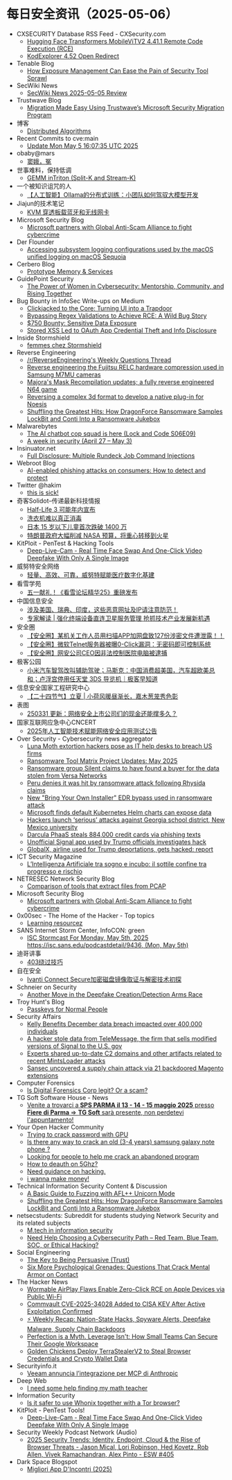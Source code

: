 # 每日安全资讯（2025-05-06）

- CXSECURITY Database RSS Feed - CXSecurity.com
  - [Hugging Face Transformers MobileViTV2 4.41.1 Remote Code Execution (RCE)](https://cxsecurity.com/issue/WLB-2025050014)
  - [KodExplorer 4.52 Open Redirect](https://cxsecurity.com/issue/WLB-2025050013)
- Tenable Blog
  - [How Exposure Management Can Ease the Pain of Security Tool Sprawl](https://www.tenable.com/blog/how-exposure-management-can-ease-the-pain-of-security-tool-sprawl)
- SecWiki News
  - [SecWiki News 2025-05-05 Review](http://www.sec-wiki.com/?2025-05-05)
- Trustwave Blog
  - [Migration Made Easy Using Trustwave’s Microsoft Security Migration Program](https://www.trustwave.com/en-us/resources/blogs/trustwave-blog/migration-made-easy-using-trustwaves-microsoft-security-migration-program/)
- 博客
  - [Distributed Algorithms](https://dyrnq.com/distributed-algorithms/)
- Recent Commits to cve:main
  - [Update Mon May  5 16:07:35 UTC 2025](https://github.com/trickest/cve/commit/9f997b093717c34d47bcc170a18afd12e544a7d8)
- obaby@mars
  - [窦娥，冤](https://h4ck.org.cn/2025/05/20341)
- 世事难料，保持低调
  - [GEMM inTriton (Split-K and Stream-K)](https://blog.csdn.net/ariesjzj/article/details/147597135)
- 一个被知识诅咒的人
  - [【人工智能】Ollama的分布式训练：小团队如何驾驭大模型开发](https://blog.csdn.net/nokiaguy/article/details/147717923)
- Jiajun的技术笔记
  - [KVM 穿透板载蓝牙和无线网卡](https://jiajunhuang.com/articles/2025_05_05-kvm_passthrough_bluetooth_wireless.md.html)
- Microsoft Security Blog
  - [Microsoft partners with Global Anti-Scam Alliance to fight cybercrime](https://www.microsoft.com/en-us/security/blog/2025/05/05/microsoft-partners-with-global-anti-scam-alliance-to-fight-cybercrime/)
- Der Flounder
  - [Accessing subsystem logging configurations used by the macOS unified logging on macOS Sequoia](https://derflounder.wordpress.com/2025/05/05/accessing-subsystem-logging-configurations-used-by-the-macos-unified-logging-on-macos-sequoia/)
- Cerbero Blog
  - [Prototype Memory & Services](https://blog.cerbero.io/prototype-memory-services/)
- GuidePoint Security
  - [The Power of Women in Cybersecurity: Mentorship, Community, and Rising Together](https://www.guidepointsecurity.com/blog/the-power-of-women-in-cybersecurity-mentorship-community-and-rising-together/)
- Bug Bounty in InfoSec Write-ups on Medium
  - [Clickjacked to the Core: Turning UI into a Trapdoor](https://infosecwriteups.com/clickjacked-to-the-core-turning-ui-into-a-trapdoor-a196dde6997b?source=rss----7b722bfd1b8d--bug_bounty)
  - [Bypassing Regex Validations to Achieve RCE: A Wild Bug Story](https://infosecwriteups.com/bypassing-regex-validations-to-achieve-rce-a-wild-bug-story-4c523f69b9f8?source=rss----7b722bfd1b8d--bug_bounty)
  - [$750 Bounty: Sensitive Data Exposure](https://infosecwriteups.com/750-bounty-sensitive-data-exposure-c944e626c733?source=rss----7b722bfd1b8d--bug_bounty)
  - [Stored XSS Led to OAuth App Credential Theft and Info Disclosure](https://infosecwriteups.com/stored-xss-led-to-oauth-app-credential-theft-and-info-disclosure-85545fca3948?source=rss----7b722bfd1b8d--bug_bounty)
- Inside Stormshield
  - [femmes chez Stormshield](https://stories.stormshield.com/les-femmes-chez-stormshield/)
- Reverse Engineering
  - [/r/ReverseEngineering's Weekly Questions Thread](https://www.reddit.com/r/ReverseEngineering/comments/1kf5cts/rreverseengineerings_weekly_questions_thread/)
  - [Reverse engineering the Fujitsu RELC hardware compression used in Samsung M7MU cameras](https://www.reddit.com/r/ReverseEngineering/comments/1kfgd7p/reverse_engineering_the_fujitsu_relc_hardware/)
  - [Majora's Mask Recompilation updates; a fully reverse engineered N64 game](https://www.reddit.com/r/ReverseEngineering/comments/1kfmxz2/majoras_mask_recompilation_updates_a_fully/)
  - [Reversing a complex 3d format to develop a native plug-in for Noesis](https://www.reddit.com/r/ReverseEngineering/comments/1kf7jry/reversing_a_complex_3d_format_to_develop_a_native/)
  - [Shuffling the Greatest Hits: How DragonForce Ransomware Samples LockBit and Conti Into a Ransomware Jukebox](https://www.reddit.com/r/ReverseEngineering/comments/1kfbxi0/shuffling_the_greatest_hits_how_dragonforce/)
- Malwarebytes
  - [The AI chatbot cop squad is here (Lock and Code S06E09)](https://www.malwarebytes.com/blog/podcast/2025/05/the-ai-chatbot-cop-squad-is-here-lock-and-code-s06e09)
  - [A week in security (April 27 &#8211; May 3)](https://www.malwarebytes.com/blog/news/2025/05/a-list-of-topics-we-covered-in-the-week-of-april-27-to-may-3-of-2025)
- Insinuator.net
  - [Full Disclosure: Multiple Rundeck Job Command Injections](https://insinuator.net/2025/05/full-disclosure-multiple-rundeck-job-command-injections/)
- Webroot Blog
  - [AI-enabled phishing attacks on consumers: How to detect and protect](https://www.webroot.com/blog/2025/05/05/ai-enabled-phishing-attacks-on-consumers-how-to-detect-and-protect/)
- Twitter @hakim
  - [this is sick!](https://x.com/hakivvi/status/1919523017341767948)
- 奇客Solidot–传递最新科技情报
  - [Half-Life 3 可能年内宣布](https://www.solidot.org/story?sid=81214)
  - [洗衣机难以真正消毒](https://www.solidot.org/story?sid=81213)
  - [日本 15 岁以下儿童首次跌破 1400 万](https://www.solidot.org/story?sid=81212)
  - [特朗普政府大幅削减 NASA 预算，将重心转移到火星](https://www.solidot.org/story?sid=81211)
- KitPloit - PenTest &amp; Hacking Tools
  - [Deep-Live-Cam - Real Time Face Swap And One-Click Video Deepfake With Only A Single Image](http://www.kitploit.com/2025/05/deep-live-cam-real-time-face-swap-and.html)
- 威努特安全网络
  - [轻量、高效、可靠，威努特赋能医疗数字化基建](https://mp.weixin.qq.com/s?__biz=MzAwNTgyODU3NQ==&mid=2651132751&idx=1&sn=08abf28de0bfe0b921e018ae5c474b13&subscene=0)
- 看雪学苑
  - [五一献礼！《看雪论坛精华25》重磅发布](https://mp.weixin.qq.com/s?__biz=MjM5NTc2MDYxMw==&mid=2458593286&idx=1&sn=5dc4a3638da100fa8611b5cd9f5bdf1b&subscene=0)
- 中国信息安全
  - [涉及美国、瑞典、印度，这些恶意网址及IP请注意防范！](https://mp.weixin.qq.com/s?__biz=MzA5MzE5MDAzOA==&mid=2664242013&idx=1&sn=01eaaa1183c718f4c146466d0e86be1b&subscene=0)
  - [专家解读 | 强化终端设备直连卫星服务管理 抢抓技术产业发展新机遇](https://mp.weixin.qq.com/s?__biz=MzA5MzE5MDAzOA==&mid=2664242013&idx=2&sn=89263708f734592eeda9d6da8b88c066&subscene=0)
- 安全圈
  - [【安全圈】某机关工作人员用扫描APP加网盘致127份涉密文件遭泄露！！](https://mp.weixin.qq.com/s?__biz=MzIzMzE4NDU1OQ==&mid=2652069446&idx=1&sn=cdb886ad48aa07b1291c56c13b3a291e&subscene=0)
  - [【安全圈】微软Telnet服务器被曝0-Click漏洞：无密码即可控制系统](https://mp.weixin.qq.com/s?__biz=MzIzMzE4NDU1OQ==&mid=2652069446&idx=2&sn=b093a02905ad8999ac398713a11bd267&subscene=0)
  - [【安全圈】网安公司CEO因非法控制医院电脑被逮捕](https://mp.weixin.qq.com/s?__biz=MzIzMzE4NDU1OQ==&mid=2652069446&idx=3&sn=71724284d0e78496375f89e77e21a8b6&subscene=0)
- 极客公园
  - [小米汽车智驾改叫辅助驾驶；马斯克：中国消费超美国，汽车超欧美总和；卢浮宫停用任天堂 3DS 导览机｜极客早知道](https://mp.weixin.qq.com/s?__biz=MTMwNDMwODQ0MQ==&mid=2653078743&idx=1&sn=d293c472d7567a7715583e1453fd7744&subscene=0)
- 信息安全国家工程研究中心
  - [【二十四节气】立夏 | 小荷风暖昼渐长，嘉木葱茏秀色彰](https://mp.weixin.qq.com/s?__biz=MzU5OTQ0NzY3Ng==&mid=2247499462&idx=1&sn=b825d037f3815f466a128a6ec8ef9996&subscene=0)
- 表图
  - [250331 更新：网络安全上市公司们的现金还能撑多久？](https://mp.weixin.qq.com/s?__biz=MzUzOTI4NDQ3NA==&mid=2247484777&idx=1&sn=88dc90a3a847a41ce10ae23af6bc78ab&subscene=0)
- 国家互联网应急中心CNCERT
  - [2025年人工智能技术赋能网络安全应用测试公告](https://mp.weixin.qq.com/s?__biz=MzIwNDk0MDgxMw==&mid=2247499826&idx=1&sn=0696a695da9822d650c855f805423d6e&subscene=0)
- Over Security - Cybersecurity news aggregator
  - [Luna Moth extortion hackers pose as IT help desks to breach US firms](https://www.bleepingcomputer.com/news/security/luna-moth-extortion-hackers-pose-as-it-help-desks-to-breach-us-firms/)
  - [Ransomware Tool Matrix Project Updates: May 2025](https://blog.bushidotoken.net/2025/05/ransomware-tool-matrix-project-updates.html)
  - [Ransomware group Silent claims to have found a buyer for the data stolen from Versa Networks](https://www.suspectfile.com/ransomware-group-silent-claims-to-have-found-a-buyer-for-the-data-stolen-from-versa-networks/)
  - [Peru denies it was hit by ransomware attack following Rhysida claims](https://therecord.media/peru-rhysida-ransomware-claims-denied)
  - [New "Bring Your Own Installer" EDR bypass used in ransomware attack](https://www.bleepingcomputer.com/news/security/new-bring-your-own-installer-edr-bypass-used-in-ransomware-attack/)
  - [Microsoft finds default Kubernetes Helm charts can expose data](https://www.bleepingcomputer.com/news/security/microsoft-finds-default-kubernetes-helm-charts-can-expose-data/)
  - [Hackers launch ‘serious’ attacks against Georgia school district, New Mexico university](https://therecord.media/hackers-serious-georgia-new-mexico)
  - [Darcula PhaaS steals 884,000 credit cards via phishing texts](https://www.bleepingcomputer.com/news/security/darcula-phaas-steals-884-000-credit-cards-via-phishing-texts/)
  - [Unofficial Signal app used by Trump officials investigates hack](https://www.bleepingcomputer.com/news/security/unofficial-signal-app-used-by-trump-officials-investigates-hack/)
  - [GlobalX, airline used for Trump deportations, gets hacked: report](https://techcrunch.com/2025/05/05/globalx-airline-used-for-trump-deportations-gets-hacked-report/)
- ICT Security Magazine
  - [L’Intelligenza Artificiale tra sogno e incubo: il sottile confine tra progresso e rischio](https://www.ictsecuritymagazine.com/articoli/intelligenza-artificiale-rischi/)
- NETRESEC Network Security Blog
  - [Comparison of tools that extract files from PCAP](https://www.netresec.com/?page=Blog&month=2025-05&post=Comparison-of-tools-that-extract-files-from-PCAP)
- Microsoft Security Blog
  - [Microsoft partners with Global Anti-Scam Alliance to fight cybercrime](https://www.microsoft.com/en-us/security/blog/2025/05/05/microsoft-partners-with-global-anti-scam-alliance-to-fight-cybercrime/)
- 0x00sec - The Home of the Hacker - Top topics
  - [Learning resourcez](https://0x00sec.org/t/learning-resourcez/43812)
- SANS Internet Storm Center, InfoCON: green
  - [ISC Stormcast For Monday, May 5th, 2025 https://isc.sans.edu/podcastdetail/9436, (Mon, May 5th)](https://isc.sans.edu/diary/rss/31918)
- 迪哥讲事
  - [403绕过技巧](https://mp.weixin.qq.com/s?__biz=MzIzMTIzNTM0MA==&mid=2247497554&idx=1&sn=806902d1ca9bedd112f6e26fcee3f4ad&subscene=0)
- 自在安全
  - [Ivanti Connect Secure加密磁盘镜像取证与解密技术初探](https://mp.weixin.qq.com/s?__biz=Mzk0NTU5Mjg0Ng==&mid=2247492025&idx=1&sn=c34e7f10ddda2aaea26dc041eaea0604&subscene=0)
- Schneier on Security
  - [Another Move in the Deepfake Creation/Detection Arms Race](https://www.schneier.com/blog/archives/2025/05/another-move-in-the-deepfake-creation-detection-arms-race.html)
- Troy Hunt's Blog
  - [Passkeys for Normal People](https://www.troyhunt.com/passkeys-for-normal-people/)
- Security Affairs
  - [Kelly Benefits December data breach impacted over 400,000 individuals](https://securityaffairs.com/177476/data-breach/kelly-benefits-december-data-breach-impacted-over-400000-individuals.html)
  - [A hacker stole data from TeleMessage, the firm that sells modified versions of Signal to the U.S. gov](https://securityaffairs.com/177458/hacking/a-hacker-stole-data-from-telemessage-the-firm-that-sells-modified-versions-of-signal-to-the-u-s-gov.html)
  - [Experts shared up-to-date C2 domains and other artifacts related to recent MintsLoader attacks](https://securityaffairs.com/177448/malware/experts-shared-up-to-date-c2-domains-and-other-artifacts-related-to-recent-mintsloader-attacks.html)
  - [Sansec uncovered a supply chain attack via 21 backdoored Magento extensions](https://securityaffairs.com/177436/malware/sansec-uncovered-a-supply-chain-attack-via-21-backdoored-magento-extensions.html)
- Computer Forensics
  - [Is Digital Forensics Corp legit? Or a scam?](https://www.reddit.com/r/computerforensics/comments/1kfh0ti/is_digital_forensics_corp_legit_or_a_scam/)
- TG Soft Software House - News
  - [Venite a trovarci a<strong> SPS PARMA il 13 - 14 - 15 maggio 2025</strong> presso<strong> Fiere di Parma </strong>=&gt; <strong>TG Soft</strong> sar&agrave; presente, non perdetevi l'appuntamento!](http://www.tgsoft.it/italy/news_archivio.asp?id=1629)
- Your Open Hacker Community
  - [Trying to crack password with GPU](https://www.reddit.com/r/HowToHack/comments/1kflbrk/trying_to_crack_password_with_gpu/)
  - [Is there any way to crack an old (3-4 years) samsung galaxy note phone ?](https://www.reddit.com/r/HowToHack/comments/1kffd40/is_there_any_way_to_crack_an_old_34_years_samsung/)
  - [Looking for people to help me crack an abandoned program](https://www.reddit.com/r/HowToHack/comments/1keyl7i/looking_for_people_to_help_me_crack_an_abandoned/)
  - [How to deauth on 5Ghz?](https://www.reddit.com/r/HowToHack/comments/1kfea5j/how_to_deauth_on_5ghz/)
  - [Need guidance on hacking.](https://www.reddit.com/r/HowToHack/comments/1kf1zmb/need_guidance_on_hacking/)
  - [i wanna make money!](https://www.reddit.com/r/HowToHack/comments/1kfgbfv/i_wanna_make_money/)
- Technical Information Security Content & Discussion
  - [A Basic Guide to Fuzzing with AFL++ Unicorn Mode](https://www.reddit.com/r/netsec/comments/1kfbnrp/a_basic_guide_to_fuzzing_with_afl_unicorn_mode/)
  - [Shuffling the Greatest Hits: How DragonForce Ransomware Samples LockBit and Conti Into a Ransomware Jukebox](https://www.reddit.com/r/netsec/comments/1kfbwf7/shuffling_the_greatest_hits_how_dragonforce/)
- netsecstudents: Subreddit for students studying Network Security and its related subjects
  - [M.tech in information security](https://www.reddit.com/r/netsecstudents/comments/1kffdjw/mtech_in_information_security/)
  - [Need Help Choosing a Cybersecurity Path – Red Team, Blue Team, SOC, or Ethical Hacking?](https://www.reddit.com/r/netsecstudents/comments/1kf0npx/need_help_choosing_a_cybersecurity_path_red_team/)
- Social Engineering
  - [The Key to Being Persuasive (Trust)](https://www.reddit.com/r/SocialEngineering/comments/1kf5zyp/the_key_to_being_persuasive_trust/)
  - [Six More Psychological Grenades: Questions That Crack Mental Armor on Contact](https://www.reddit.com/r/SocialEngineering/comments/1kfjrem/six_more_psychological_grenades_questions_that/)
- The Hacker News
  - [Wormable AirPlay Flaws Enable Zero-Click RCE on Apple Devices via Public Wi-Fi](https://thehackernews.com/2025/05/wormable-airplay-flaws-enable-zero.html)
  - [Commvault CVE-2025-34028 Added to CISA KEV After Active Exploitation Confirmed](https://thehackernews.com/2025/05/commvault-cve-2025-34028-added-to-cisa.html)
  - [⚡ Weekly Recap: Nation-State Hacks, Spyware Alerts, Deepfake Malware, Supply Chain Backdoors](https://thehackernews.com/2025/05/weekly-recap-nation-state-hacks-spyware.html)
  - [Perfection is a Myth. Leverage Isn't: How Small Teams Can Secure Their Google Workspace](https://thehackernews.com/2025/05/perfection-is-myth-leverage-isnt-how.html)
  - [Golden Chickens Deploy TerraStealerV2 to Steal Browser Credentials and Crypto Wallet Data](https://thehackernews.com/2025/05/golden-chickens-deploy-terrastealerv2.html)
- Securityinfo.it
  - [Veeam annuncia l’integrazione per MCP di Anthropic](https://www.securityinfo.it/2025/05/05/veeam-annuncia-lintegrazione-per-mcp-di-anthropic/?utm_source=rss&utm_medium=rss&utm_campaign=veeam-annuncia-lintegrazione-per-mcp-di-anthropic)
- Deep Web
  - [I need some help finding my math teacher](https://www.reddit.com/r/deepweb/comments/1kezest/i_need_some_help_finding_my_math_teacher/)
- Information Security
  - [Is it safer to use Whonix together with a Tor browser?](https://www.reddit.com/r/Information_Security/comments/1kfikxe/is_it_safer_to_use_whonix_together_with_a_tor/)
- KitPloit - PenTest Tools!
  - [Deep-Live-Cam - Real Time Face Swap And One-Click Video Deepfake With Only A Single Image](http://www.kitploit.com/2025/05/deep-live-cam-real-time-face-swap-and.html)
- Security Weekly Podcast Network (Audio)
  - [2025 Security Trends: Identity, Endpoint, Cloud & the Rise of Browser Threats - Jason Mical, Lori Robinson, Hed Kovetz, Rob Allen, Vivek Ramachandran, Alex Pinto - ESW #405](http://sites.libsyn.com/18678/2025-security-trends-identity-endpoint-cloud-the-rise-of-browser-threats-jason-mical-lori-robinson-hed-kovetz-rob-allen-vivek-ramachandran-alex-pinto-esw-405)
- Dark Space Blogspot
  - [Migliori App D'Incontri (2025)](http://darkwhite666.blogspot.com/2025/05/migliori-app-dincontri-2025.html)
